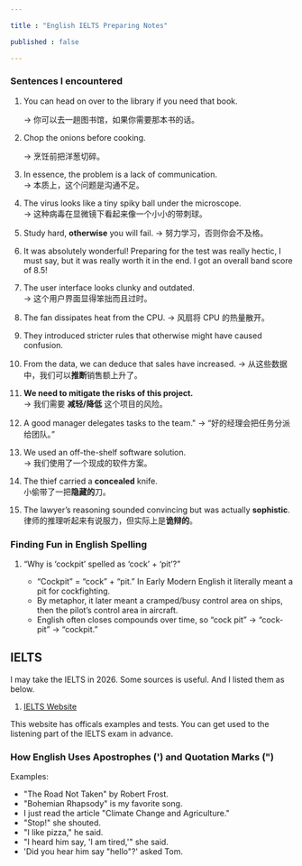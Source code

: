 ```yaml
---

title : "English IELTS Preparing Notes"

published : false

---
```



### Sentences I encountered

1. You can head on over to the library if you need that book.

    → 你可以去一趟图书馆，如果你需要那本书的话。
2. Chop the onions before cooking.

    → 烹饪前把洋葱切碎。
3. In essence, the problem is a lack of communication.  
    → 本质上，这个问题是沟通不足。

4. The virus looks like a tiny spiky ball under the microscope.  
    → 这种病毒在显微镜下看起来像一个小小的带刺球。  

5. Study hard, **otherwise** you will fail. 
	→ 努力学习，否则你会不及格。 

6. It was absolutely wonderful! Preparing for the test was really hectic, I must say, but it was really worth it in the end. I got an overall band score of 8.5!

7. The user interface looks clunky and outdated.  
    → 这个用户界面显得笨拙而且过时。  

8. The fan dissipates heat from the CPU. 
    → 风扇将 CPU 的热量散开。  

9. They introduced stricter rules that otherwise might have caused confusion.

10. From the data, we can deduce that sales have increased.
	→ 从这些数据中，我们可以**推断**销售额上升了。

11. **We need to mitigate the risks of this project.**  
	→ 我们需要 **减轻/降低** 这个项目的风险。  

12. A good manager delegates tasks to the team." 
	→ “好的经理会把任务分派给团队。”  

13. We used an off-the-shelf software solution.  
    → 我们使用了一个现成的软件方案。  

14. The thief carried a **concealed** knife.  
  小偷带了一把**隐藏的**刀。  

15. The lawyer’s reasoning sounded convincing but was actually **sophistic**.  
  律师的推理听起来有说服力，但实际上是**诡辩的**。 











### Finding Fun in English Spelling

1. “Why is ‘cockpit’ spelled as ‘cock’ + ‘pit’?”

	-	“Cockpit” = “cock” + “pit.” In Early Modern English it literally meant a pit for cockfighting.
	-	By metaphor, it later meant a cramped/busy control area on ships, then the pilot’s control area in aircraft.
	-	English often closes compounds over time, so “cock pit” → “cock-pit” → “cockpit.”





## IELTS 

I may take the IELTS in 2026. Some sources is useful. And I listed them as below.

1. [IELTS Website](https://ielts.org/take-a-test/preparation-resources/sample-test-questions/academic-test)

This website has officals examples and tests. You can get used to the listening part of the IELTS exam in advance.







### How English Uses Apostrophes (') and Quotation Marks (")

Examples:
- "The Road Not Taken" by Robert Frost.  
- "Bohemian Rhapsody" is my favorite song.  
- I just read the article "Climate Change and Agriculture."	
- "Stop!" she shouted.  
- "I like pizza," he said.  
- "I heard him say, 'I am tired,'" she said.  
- 'Did you hear him say "hello"?' asked Tom.